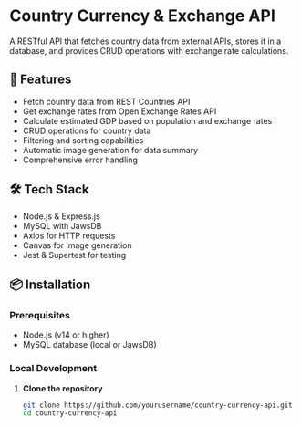 # Country Currency & Exchange API

A RESTful API that fetches country data from external APIs, stores it in a database, and provides CRUD operations with exchange rate calculations.

## 🚀 Features

- Fetch country data from REST Countries API
- Get exchange rates from Open Exchange Rates API
- Calculate estimated GDP based on population and exchange rates
- CRUD operations for country data
- Filtering and sorting capabilities
- Automatic image generation for data summary
- Comprehensive error handling

## 🛠️ Tech Stack

- Node.js & Express.js
- MySQL with JawsDB
- Axios for HTTP requests
- Canvas for image generation
- Jest & Supertest for testing

## 📦 Installation

### Prerequisites
- Node.js (v14 or higher)
- MySQL database (local or JawsDB)

### Local Development

1. **Clone the repository**
   ```bash
   git clone https://github.com/yourusername/country-currency-api.git
   cd country-currency-api